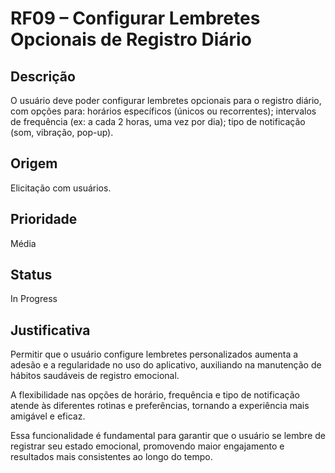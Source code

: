 # RF09 – Configurar Lembretes Opcionais de Registro Diário

## Descrição  
O usuário deve poder configurar lembretes opcionais para o registro diário, com opções para: horários específicos (únicos ou recorrentes); intervalos de frequência (ex: a cada 2 horas, uma vez por dia); tipo de notificação (som, vibração, pop-up).

## Origem  
Elicitação com usuários.

## Prioridade  
Média

## Status  
In Progress

## Justificativa  
Permitir que o usuário configure lembretes personalizados aumenta a adesão e a regularidade no uso do aplicativo, auxiliando na manutenção de hábitos saudáveis de registro emocional.

A flexibilidade nas opções de horário, frequência e tipo de notificação atende às diferentes rotinas e preferências, tornando a experiência mais amigável e eficaz.

Essa funcionalidade é fundamental para garantir que o usuário se lembre de registrar seu estado emocional, promovendo maior engajamento e resultados mais consistentes ao longo do tempo.
